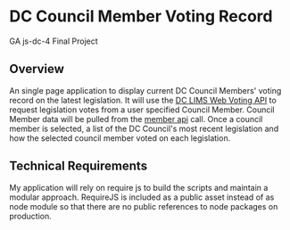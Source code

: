 # DC Council Member Voting Record
GA js-dc-4 Final Project

## Overview
An single page application to display current DC Council Members' voting record on the latest legislation. It will use the [DC LIMS Web Voting API](http://lims.dccouncil.us/api/Help/Api/POST-v1-Voting-Search_rowLimit_offSet) to request legislation votes from a user specified Council Member. Council Member data will be pulled from the [member api](http://lims.dccouncil.us/api/Help/Api/GET-v1-masters-Members-councilPeriod) call. Once a council member is selected, a list of the DC Council's most recent legislation and how the selected council member voted on each legislation.

## Technical Requirements
My application will rely on require js to build the scripts and maintain a modular approach. RequireJS is included as a public asset instead of as node module so that there are no public references to node packages on production.
